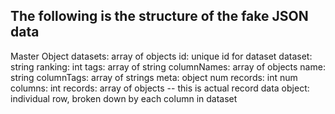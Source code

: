 ## The following is the structure of the fake JSON data

Master Object
  datasets: array of objects
    id: unique id for dataset
    dataset: string
    ranking: int
    tags: array of string
    columnNames: array of objects
      name: string
      columnTags: array of strings
    meta: object
      num records: int
      num columns: int
    records: array of objects -- this is actual record data
      object:
          individual row, broken down by each column in dataset